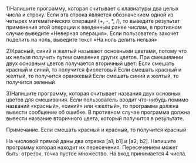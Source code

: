 1)Напишите программу, которая считывает с клавиатуры два целых числа
и строку. Если эта строка является обозначением одной из четырех
математических операций (+, -, *, /), то выведите результат применения этой
операции к введенным ранее числам, в противном случае выведите
«Неверная операция». Если пользователь захочет поделить на ноль, выведите
текст «На ноль делить нельзя»


2)Красный, синий и желтый называют основными цветами, потому что их
нельзя получить путем смешения других цветов. При смешивании двух
основным цветов получается вторичный цвет:
Если смешать красный и синий, то получится фиолетовый
Если смешать красный и желтый, то получится оранжевый
Если смешать синий и желтый, то получится зеленый


3)Напишите программу, которая считывает названия двух основных
цветов для смешивания. Если пользователь вводит что-нибудь помимо
названий «красный», «синий» или «желтый», то программа должна вывести
сообщение об ошибке. В противном случае программа должна вывести
название вторичного цвета, который получится в результате.

Примечание. Если смешать красный и красный, то получится красный

На числовой прямой даны два отрезка [a1; b1] и [a2; b2]. Напишите программу которая находит их пересечения. Пересечением может быть: отрезок, точка пустое множество. На вход принимается 4 числа.

